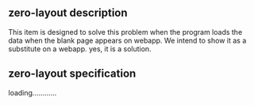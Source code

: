 ## zero-layout description

This item is designed to solve this problem when the program loads the data when the blank page appears on webapp.  We intend to show it as a substitute on a webapp. yes, it is a solution.

## zero-layout specification 

loading............
<!--more -->
